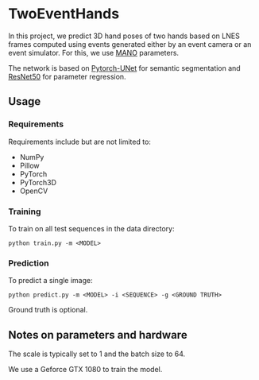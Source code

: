 # TwoEventHands

In this project, we predict 3D hand poses of two hands based on LNES frames computed using events generated either by an event camera or an event simulator.
For this, we use [MANO](https://mano.is.tue.mpg.de/) parameters.

The network is based on [Pytorch-UNet](https://github.com/milesial/Pytorch-UNet) for semantic segmentation and [ResNet50](https://github.com/pytorch/vision/blob/master/torchvision/models/resnet.py) for parameter regression.

## Usage

### Requirements
Requirements include but are not limited to:
* NumPy
* Pillow
* PyTorch
* PyTorch3D
* OpenCV

### Training
To train on all test sequences in the data directory:

`python train.py -m <MODEL>`

### Prediction
To predict a single image:

`python predict.py -m <MODEL> -i <SEQUENCE> -g <GROUND TRUTH>`

Ground truth is optional.

## Notes on parameters and hardware

The scale is typically set to 1 and the batch size to 64.

We use a Geforce GTX 1080 to train the model.
